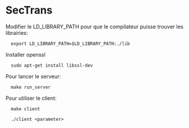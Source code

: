 # SecTrans

Modifier le LD_LIBRARY_PATH pour que le compilateur puisse trouver les librairies:
```
  export LD_LIBRARY_PATH=$LD_LIBRARY_PATH:./lib
```

Installer openssl
```
  sudo apt-get install libssl-dev
```

Pour lancer le serveur:
```
  make run_server
```

Pour utiliser le client:
```
  make client
```

```
  ./client <parameter>
```

  
